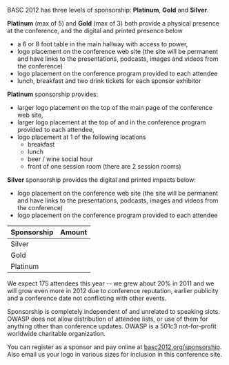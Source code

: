 BASC 2012 has three levels of sponsorship: **Platinum**, **Gold** and
**Silver**.

**Platinum** (max of 5) and **Gold** (max of 3) both provide a physical
presence at the conference, and the digital and printed presence below

  - a 6 or 8 foot table in the main hallway with access to power,
  - logo placement on the conference web site (the site will be
    permanent and have links to the presentations, podcasts, images and
    videos from the conference)
  - logo placement on the conference program provided to each attendee
  - lunch, breakfast and two drink tickets for each sponsor exhibitor

**Platinum** sponsorship provides:

  - larger logo placement on the top of the main page of the conference
    web site,
  - larger logo placement at the top of and in the conference program
    provided to each attendee,
  - logo placement at 1 of the following locations
      - breakfast
      - lunch
      - beer / wine social hour
      - front of one session room (there are 2 session rooms)

**Silver** sponsorship provides the digital and printed impacts below:

  - logo placement on the conference web site (the site will be
    permanent and have links to the presentations, podcasts, images and
    videos from the conference)
  - logo placement on the conference program provided to each attendee

| Sponsorship | Amount |
| ----------- | ------ |
| Silver      |        |
| Gold        |        |
| Platinum    |        |

We expect 175 attendees this year -- we grew about 20% in 2011 and we
will grow even more in 2012 due to conference reputation, earlier
publicity and a conference date not conflicting with other events.

Sponsorship is completely independent of and unrelated to speaking
slots. OWASP does not allow distribution of attendee lists, or use of
them for anything other than conference updates. OWASP is a 501c3
not-for-profit worldwide charitable organization.

You can register as a sponsor and pay online at
[basc2012.org/sponsorship](http://basc2012.org/sponsorship). Also email
us your logo in various sizes for inclusion in this conference site.
